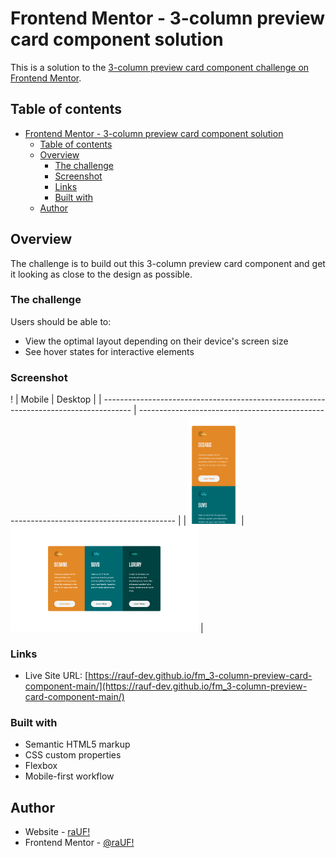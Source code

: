 # Frontend Mentor - 3-column preview card component solution

This is a solution to the [3-column preview card component challenge on Frontend Mentor](https://www.frontendmentor.io/challenges/3column-preview-card-component-pH92eAR2-). 

## Table of contents

- [Frontend Mentor - 3-column preview card component solution](#frontend-mentor---3-column-preview-card-component-solution)
  - [Table of contents](#table-of-contents)
  - [Overview](#overview)
    - [The challenge](#the-challenge)
    - [Screenshot](#screenshot)
    - [Links](#links)
    - [Built with](#built-with)
  - [Author](#author)


## Overview
The challenge is to build out this 3-column preview card component and get it looking as close to the design as possible.

### The challenge

Users should be able to:

- View the optimal layout depending on their device's screen size
- See hover states for interactive elements

### Screenshot

!
| Mobile                                                                                | Desktop                                                                                 |
| ------------------------------------------------------------------------------------- | --------------------------------------------------------------------------------------- |
| <img src="./screenshot_mobile.png" width="80" height="" alt="Screenshot of solution"> | <img src="./screenshot_desktop.png" width="300" height="" alt="Screenshot of solution"> |

### Links

- Live Site URL: [https://rauf-dev.github.io/fm_3-column-preview-card-component-main/](https://rauf-dev.github.io/fm_3-column-preview-card-component-main/)

### Built with

- Semantic HTML5 markup
- CSS custom properties
- Flexbox
- Mobile-first workflow

## Author

- Website - [raUF!](https://www.heyrauf.com)
- Frontend Mentor - [@raUF!](https://www.frontendmentor.io/profile/yourusername)

